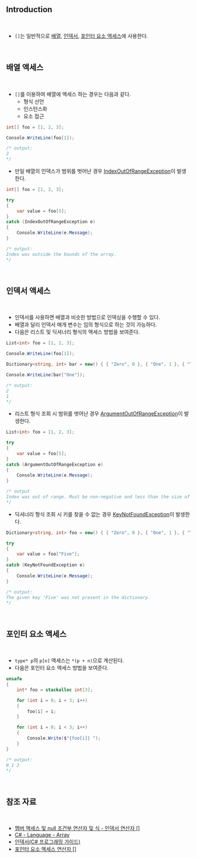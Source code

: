 ## Introduction

<br>

- `[]`는 일반적으로 [배열](https://peponi-paradise.tistory.com/entry/C-Language-Array), [인덱서](https://learn.microsoft.com/ko-kr/dotnet/csharp/programming-guide/indexers/), [포인터 요소 액세스](https://learn.microsoft.com/ko-kr/dotnet/csharp/language-reference/operators/pointer-related-operators#pointer-element-access-operator-)에 사용한다.

<br>

## 배열 액세스

<br>

- `[]`를 이용하여 배열에 액세스 하는 경우는 다음과 같다.
    - 형식 선언
    - 인스턴스화
    - 요소 접근

```cs
int[] foo = [1, 2, 3];            

Console.WriteLine(foo[1]);  

/* output:
2
*/
```

- 만일 배열의 인덱스가 범위를 벗어난 경우 [IndexOutOfRangeException](https://learn.microsoft.com/ko-kr/dotnet/api/system.indexoutofrangeexception)이 발생한다.

```cs
int[] foo = [1, 2, 3];

try
{
    var value = foo[5];
}
catch (IndexOutOfRangeException e)
{
    Console.WriteLine(e.Message);
}

/* output:
Index was outside the bounds of the array.
*/
```

<br>

## 인덱서 액세스

<br>

- 인덱서를 사용하면 배열과 비슷한 방법으로 인덱싱을 수행할 수 있다.
- 배열과 달리 인덱서 매개 변수는 임의 형식으로 하는 것이 가능하다.
- 다음은 리스트 및 딕셔너리 형식의 액세스 방법을 보여준다.

```cs
List<int> foo = [1, 2, 3];      

Console.WriteLine(foo[1]);

Dictionary<string, int> bar = new() { { "Zero", 0 }, { "One", 1 }, { "Two", 2 } };

Console.WriteLine(bar["One"]);

/* output:
2
1
*/
```

- 리스트 형식 조회 시 범위를 벗어난 경우 [ArgumentOutOfRangeException](https://learn.microsoft.com/ko-kr/dotnet/api/system.argumentoutofrangeexception?view=net-8.0)이 발생한다.

```cs
List<int> foo = [1, 2, 3];

try
{
    var value = foo[5];
}
catch (ArgumentOutOfRangeException e)
{
    Console.WriteLine(e.Message);
}

/* output
Index was out of range. Must be non-negative and less than the size of the collection. (Parameter 'index')
*/
```

- 딕셔너리 형식 조회 시 키를 찾을 수 없는 경우 [KeyNotFoundException](https://learn.microsoft.com/ko-kr/dotnet/api/system.collections.generic.keynotfoundexception?view=net-7.0)이 발생한다.

```cs
Dictionary<string, int> foo = new() { { "Zero", 0 }, { "One", 1 }, { "Two", 2 } };

try
{
    var value = foo["Five"];
}
catch (KeyNotFoundException e)
{
    Console.WriteLine(e.Message);
}

/* output:
The given key 'Five' was not present in the dictionary.
*/
```

<br>

## 포인터 요소 액세스

<br>

- `type* p`의 `p[n]` 액세스는 `*(p + n)`으로 계산된다.
- 다음은 포인터 요소 액세스 방법을 보여준다.

```cs
unsafe
{
    int* foo = stackalloc int[3];

    for (int i = 0; i < 3; i++)
    {
        foo[i] = i;
    }

    for (int i = 0; i < 3; i++)
    {
        Console.Write($"{foo[i]} ");
    }
}

/* output:
0 1 2
*/
```

<br>

## 참조 자료

<br>

- [멤버 액세스 및 null 조건부 연산자 및 식 - 인덱서 연산자 []](https://learn.microsoft.com/ko-kr/dotnet/csharp/language-reference/operators/member-access-operators#indexer-operator-)
- [C# - Language - Array](https://peponi-paradise.tistory.com/entry/C-Language-Array)
- [인덱서(C# 프로그래밍 가이드)](https://learn.microsoft.com/ko-kr/dotnet/csharp/programming-guide/indexers/)
- [포인터 요소 액세스 연산자 []](https://learn.microsoft.com/ko-kr/dotnet/csharp/language-reference/operators/pointer-related-operators#pointer-element-access-operator-)